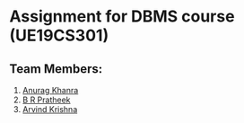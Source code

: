 # Assignment for DBMS course (UE19CS301)

## Team Members:
1. [Anurag Khanra](https://github.com/anuragisfree)
2. [B R Pratheek](https://github.com/pratheek3010)
3. [Arvind Krishna](https://github.com/ArvindAroo)
